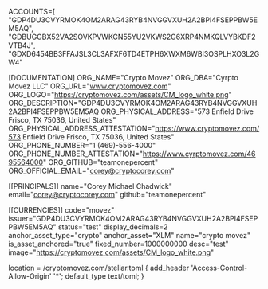 ACCOUNTS=[
"GDP4DU3CVYRMOK4OM2ARAG43RYB4NVGGVXUH2A2BPI4FSEPPBW5EM5AQ",
"GDBUGGBX52VA2SOVKPVWKCN55YU2VKWS2G6XRP4NMKQLVYBKDF2VTB4J",
"GDXD6454BB3FFAJSL3CL3AFXF6TD4ETPH6XWXM6WBI3OSPLHXO3L2GW4"

[DOCUMENTATION]
ORG_NAME="Crypto Movez"
ORG_DBA="Cyrpto Movez LLC"
ORG_URL="www.cryptomovez.com"
ORG_LOGO="https://cryptomovez.com/assets/CM_logo_white.png"
ORG_DESCRIPTION="GDP4DU3CVYRMOK4OM2ARAG43RYB4NVGGVXUH2A2BPI4FSEPPBW5EM5AQ
ORG_PHYSICAL_ADDRESS="573 Enfield Drive Frisco, TX 75036, United States"
ORG_PHYSICAL_ADDRESS_ATTESTATION="https://www.cryptomovez.com/573 Enfield Drive Frisco, TX 75036, United States"
ORG_PHONE_NUMBER="1 (469)-556-4000"
ORG_PHONE_NUMBER_ATTESTATION="https://www.cyrptomovez.com/4695564000"
ORG_GITHUB="teamonepercent"
ORG_OFFICIAL_EMAIL="corey@cryptocorey.com"

[[PRINCIPALS]]
name="Corey Michael Chadwick"
email="corey@cryptocorey.com"
github="teamonepercent"

[[CURRENCIES]]
code="movez"
issuer="GDP4DU3CVYRMOK4OM2ARAG43RYB4NVGGVXUH2A2BPI4FSEPPBW5EM5AQ"
status="test"
display_decimals=2
anchor_asset_type="crypto"
anchor_asset="XLM"
name="crypto movez"
is_asset_anchored="true"
fixed_number=1000000000
desc="test"
image="https://cryptomovez.com/assets/CM_logo_white.png"

location = /cryptomovez.com/stellar.toml {
  add_header 'Access-Control-Allow-Origin' '*';
  default_type text/toml;
}


